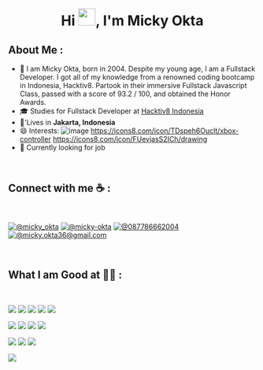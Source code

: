 <h1 align="center">Hi <img src="https://media.giphy.com/media/hvRJCLFzcasrR4ia7z/giphy.gif" width="35">, I'm Micky Okta</h1>

## About Me :

- 🏢 I am Micky Okta, born in 2004. Despite my young age, I am a Fullstack Developer. I got all of my knowledge from a renowned coding bootcamp in Indonesia, Hacktiv8. Partook in their immersive Fullstack Javascript Class, passed with a score of 93.2 / 100, and obtained the Honor Awards.
- 🎓 Studies for Fullstack Developer at [Hacktiv8 Indonesia](https://hacktiv8.com)
- 🏡'Lives in **Jakarta, Indonesia**
- 😄 Interests: ![image](https://icons8.com/icon/LPnVhrYwzBAe/chessboard) https://icons8.com/icon/TDspeh6Ouclt/xbox-controller https://icons8.com/icon/FUevjasS2ICh/drawing
- 🔭 Currently looking for job
<br>

## Connect with me ☕ :

<br>

[![@micky_okta](https://img.icons8.com/fluency/48/000000/instagram-new.png "@micky_okta")](https://www.instagram.com/micky_okta/) [![@micky-okta](https://img.icons8.com/fluency/48/000000/linkedin.png "@micky-okta")](https://www.linkedin.com/in/micky-okta/) [![@087786662004](https://img.icons8.com/fluency/48/000000/phone-disconnected.png "@087786662004")](tel:087786662004) [![@micky.okta36@gmail.com](https://img.icons8.com/fluency/48/000000/apple-mail.png "@micky.okta36@gmail.com")](micky.okta36@gmail.com)

<br>

## What I am Good at 🧑‍💻 :

<br>

<img src="https://img.icons8.com/color/48/000000/html-5--v1.png"/> <img src="https://img.icons8.com/color/48/000000/css3.png"/> <img src="https://img.icons8.com/color/48/000000/javascript--v1.png"/> <img src="https://img.icons8.com/office/48/000000/react.png"/> <img src="https://user-images.githubusercontent.com/108231025/214224807-57f8c31e-ba7e-40f3-9a91-80f209dadc43.png"/>

<img src="https://icons8.com/icon/54087/nodejs"/> <img src="https://icons8.com/icon/uJM6fQYqDaZK/typescript"/> <img src="https://icons8.com/icon/SDVmtZ6VBGXt/express-js"/> <img src="https://img.icons8.com/fluency/48/000000/wordpress.png"/>

<img src="https://icons8.com/icon/38561/postgresql"/> <img src="https://img.icons8.com/color/48/000000/mongodb.png"/> <img src="https://img.icons8.com/color/48/000000/firebase.png"/>

<img src="https://img.icons8.com/color/48/000000/npm.png"/>

<br>
<!--
**Mickyokta/Mickyokta** is a ✨ _special_ ✨ repository because its `README.md` (this file) appears on your GitHub profile.

Here are some ideas to get you started:

- 🔭 I’m currently working on ...
- 🌱 I’m currently learning ...
- 👯 I’m looking to collaborate on ...
- 🤔 I’m looking for help with ...
- 💬 Ask me about ...
- 📫 How to reach me: ...
- 😄 Pronouns: ...
- ⚡ Fun fact: ...
-->
